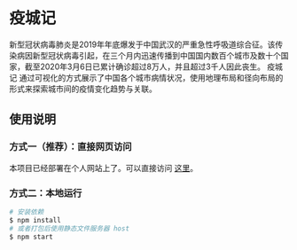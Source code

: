 # 疫城记
新型冠状病毒肺炎是2019年年底爆发于中国武汉的严重急性呼吸道综合征。该传染病因新型冠状病毒引起，在三个月内迅速传播到中国国内数百个城市及数十个国家，截至2020年3月6日已累计确诊超过8万人，并且超过3千人因此丧生。 疫城记 通过可视化的方式展示了中国各个城市病情状况，使用地理布局和径向布局的形式来探索城市间的疫情变化趋势与关联。

## 使用说明

### 方式一（推荐）：直接网页访问
本项目已经部署在个人网站上了。可以直接访问 [这里](http://vis27.com/NCP/)。

### 方式二：本地运行

```bash
# 安装依赖
$ npm install
# 或者打包后使用静态文件服务器 host
$ npm start
```